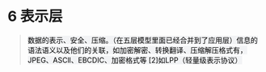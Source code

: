 # 6 表示层

> <mark style="background-color: #F2F3F5">数据的表示、安全、压缩。（在五层模型里面已经合并到了应用层）信息的语法语义以及他们的关联，如加密解密、转换翻译、压缩解压格式有，JPEG、ASCll、EBCDIC、加密格式等 [2]如LPP（轻量级表示协议）</mark>




